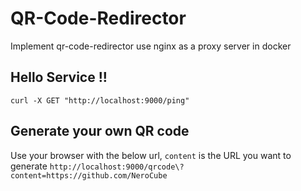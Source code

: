 # QR-Code-Redirector
Implement qr-code-redirector use nginx as a proxy server in docker

## Hello Service !!
`curl -X GET "http://localhost:9000/ping"`

## Generate your own QR code
Use your browser with the below url, `content` is the URL you want to generate
`http://localhost:9000/qrcode\?content=https://github.com/NeroCube`